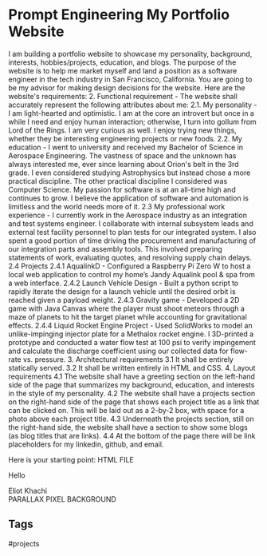 # Prompt Engineering My Portfolio Website

I am building a portfolio website to showcase my personality, background, interests, hobbies/projects, education, and blogs. The purpose of the website is to help me market myself and land a position as a software engineer in the tech industry in San Francisco, California. You are going to be my advisor for making design decisions for the website. Here are the website's requirements:
2. Functional requirement - The website shall accurately represent the following attributes about me:
2.1. My personality - I am light-hearted and optimistic. I am at the core an introvert but once in a while I need and enjoy human interaction; otherwise, I turn into gollum from Lord of the Rings. I am very curious as well. I enjoy trying new things, whether they be interesting engineering projects or new foods.
2.2. My education - I went to university and received my Bachelor of Science in Aerospace Engineering. The vastness of space and the unknown has always interested me, ever since learning about Orion's belt in the 3rd grade. I even considered studying Astrophysics but instead chose a more practical discipline. The other practical discipline I considered was Computer Science. My passion for software is at an all-time high and continues to grow. I believe the application of software and automation is limitless and the world needs more of it.
2.3 My professional work experience - I currently work in the Aerospace industry as an integration and test systems engineer. I collaborate with internal subsystem leads and external test facility personnel to plan tests for our integrated system. I also spent a good portion of time driving the procurement and manufacturing of our integration parts and assembly tools. This involved preparing statements of work, evaluating quotes, and resolving supply chain delays.
2.4 Projects
2.4.1 AqualinkD - Configured a Raspberry Pi Zero W to host a local web application to control my home’s Jandy Aqualink pool & spa from a web interface.
2.4.2 Launch Vehicle Design - Built a python script to rapidly iterate the design for a launch vehicle until the desired orbit is reached given a payload weight.
2.4.3 Gravity game - Developed a 2D game with Java Canvas where the player must shoot meteors through a maze of planets to hit the target planet while accounting for gravitational effects.
2.4.4 Liquid Rocket Engine Project - Used SolidWorks to model an unlike-impinging injector plate for a Methalox rocket engine. I 3D-printed a prototype and conducted a water flow test at 100 psi to verify impingement and calculate the discharge coefficient using our collected data for flow-rate vs. pressure.
3. Architectural requirements
3.1 It shall be entirely statically served.
3.2 It shall be written entirely in HTML and CSS.
4. Layout requirements
4.1 The website shall have a greeting section on the left-hand side of the page that summarizes my background, education, and interests in the style of my personality.
4.2 The website shall have a projects section on the right-hand side of the page that shows each project title as a link that can be clicked on. This will be laid out as a 2-by-2 box, with space for a photo above each project title.
4.3 Underneath the projects section, still on the right-hand side, the website shall have a section to show some blogs (as blog titles that are links).
4.4 At the bottom of the page there will be link placeholders for my linkedin, github, and email.

Here is your starting point:
HTML FILE
<!DOCTYPE html>
<html lang="en">
<head>
<meta charset="UTF-8">
<meta name="viewport" content="width=device-width, initial-scale=1.0">
<meta http-equiv="X-UA-Compatible" content="ie=edge">
<title>Eliot Khachi</title>
<link href='https://fonts.googleapis.com/css?family=Lato:300,400,700' rel='stylesheet' type='text/css'>
<link rel="stylesheet" type="text/css" href="styles.css">
</head>
<body>
<section class="greeting">
<p>Hello</p>
</section>
<section class="wrapper">
<div id="stars"></div>
<div id="stars2"></div>
<div id="stars3"></div>
<div id="title">
<span>Eliot Khachi</span>
<br>
<span>PARALLAX PIXEL BACKGROUND</span>
</div>
</section>
</body>
</html>

## Tags
#projects
